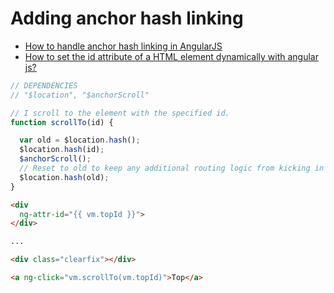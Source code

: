 # Adding anchor hash linking

- [How to handle anchor hash linking in AngularJS](http://stackoverflow.com/questions/14712223/how-to-handle-anchor-hash-linking-in-angularjs)
- [How to set the id attribute of a HTML element dynamically with angular js?](http://stackoverflow.com/questions/23655009/how-to-set-the-id-attribute-of-a-html-element-dynamically-with-angular-js)

```js
// DEPENDENCIES
// "$location", "$anchorScroll"

// I scroll to the element with the specified id.
function scrollTo(id) {

  var old = $location.hash();
  $location.hash(id);
  $anchorScroll();
  // Reset to old to keep any additional routing logic from kicking in
  $location.hash(old);
}

```

```html
<div
  ng-attr-id="{{ vm.topId }}">
</div>

...

<div class="clearfix"></div>

<a ng-click="vm.scrollTo(vm.topId)">Top</a>
```
